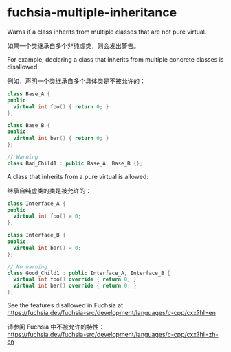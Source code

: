 # fuchsia-multiple-inheritance

Warns if a class inherits from multiple classes that are not pure virtual.

如果一个类继承自多个非纯虚类，则会发出警告。

For example, declaring a class that inherits from multiple concrete classes is disallowed:

例如，声明一个类继承自多个具体类是不被允许的：

```c++
class Base_A {
public:
  virtual int foo() { return 0; }
};

class Base_B {
public:
  virtual int bar() { return 0; }
};

// Warning
class Bad_Child1 : public Base_A, Base_B {};
```

A class that inherits from a pure virtual is allowed:

继承自纯虚类的类是被允许的：

```c++
class Interface_A {
public:
  virtual int foo() = 0;
};

class Interface_B {
public:
  virtual int bar() = 0;
};

// No warning
class Good_Child1 : public Interface_A, Interface_B {
  virtual int foo() override { return 0; }
  virtual int bar() override { return 0; }
};
```

See the features disallowed in Fuchsia at  
<https://fuchsia.dev/fuchsia-src/development/languages/c-cpp/cxx?hl=en>

请参阅 Fuchsia 中不被允许的特性：  
<https://fuchsia.dev/fuchsia-src/development/languages/c-cpp/cxx?hl=zh-cn>
